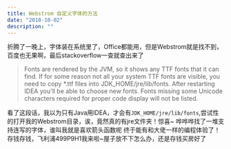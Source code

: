 ```yaml
---
title: Webstrom 自定义字体的方法
date: "2018-10-02"
description: ""
---
```


折腾了一晚上，字体装在系统里了，Office都能用，但是Webstrom就是找不到，百度也无果啊，最后stackoverflow一查就查出来了

> Fonts are rendered by the JVM, so it shows any TTF fonts that it can find. If for some reason not all your system TTF fonts are visible, you need to copy *.ttf files into JDK_HOME/jre/lib/fonts. After restarting IDEA you'll be able to choose new fonts. Fonts missing some Unicode characters required for proper code display will not be listed.

看了这段话，我以为只有Java用IDEA，才会有`JDK_HOME/jre/lib/fonts`,尝试性的打开我的Webstrom目录，诶，竟然真的有jre文件夹！惊喜~
哗哗哗找了一堆支持连写的字体，谁叫我就是喜欢箭头函数呢
终于能有和大佬一样的编程体验了！
存钱存钱，飞利浦499P9H1我来啦~屋子放不下怎么办，还是存钱买房好了
